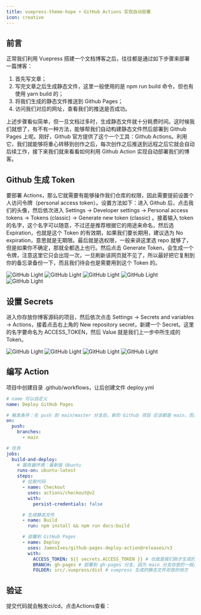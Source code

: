 ```yaml
---
title: vuepress-theme-hope + GitHub Actions 实现自动部署
icon: creative
---
```

## 前言
正常我们利用 Vuepress 搭建一个文档博客之后，往往都是通过如下步骤来部署一篇博客：

1. 首先写文章；
2. 写完文章之后生成静态文件，这里一般使用的是 npm run build 命令，但也有使用 yarn build 的；
3. 将我们生成的静态文件推送到 Github Pages；
4. 访问我们对应的网址，查看我们的推送是否成功。

上述步骤看似简单，但一旦文档过多时，生成静态文件就十分耗费时间。这时候我们就想了，有不有一种方法，能够帮我们自动构建静态文件然后部署到 Github Pages 上呢。刚好，Github 官方提供了这个一个工具：Github Actions。利用它，我们就能够将重心转移到创作之后，每次创作之后推送到远程之后它就会自动后续工作，接下来我们就来看看如何利用 Github Action 实现自动部署我们的博客。

## Github 生成 Token
要部署 Actions，那么它就需要有能够操作我们仓库的权限，因此需要提前设置个人访问令牌（personal access token）。设置方法如下：进入 Github 后，点击我们的头像，然后依次进入
Settings -> Developer settings -> Personal access tokens -> Tokens (classic) -> Generate new token (classic) 。接着输入 token 的名字，这个名字可以随意，不过还是推荐根据它的用途来命名，然后选 Expiration，也就是这个 Token 的有效期，如果我们要长期用，建议选为 No expiration，意思就是无期限。最后就是选权限，一般来讲这里选 repo 就够了，但是如果你不确定，那就全都选上也行。然后点击 Generate Token，会生成一个令牌，注意这里它只会出现一次，一旦刷新该网页就不见了，所以最好把它复制到你的备忘录备份一下，而且我们待会也是需要用到这个 Token 的。

![GitHub Light](/assets/images/img.png)
![GitHub Light](/assets/images/img_1.png)
![GitHub Light](/assets/images/img_2.png)
![GitHub Light](/assets/images/img_3.png)
![GitHub Light](/assets/images/img_4.png)


## 设置 Secrets

进入你存放你博客源码的项目，然后依次点击 Settings -> Secrets and variables -> Actions，接着点击右上角的 New repository secret，新建一个 Secret。这里的名字要命名为 ACCESS_TOKEN，然后 Value 就是我们上一步中所生成的 Token。

![GitHub Light](/assets/images/img_5.png)
![GitHub Light](/assets/images/img_6.png)
![GitHub Light](/assets/images/img_7.png)
![GitHub Light](/assets/images/img_8.png)

## 编写 Action
项目中创建目录 .github/workflows，让后创建文件 deploy.yml
```yaml
# name 可以自定义
name: Deploy GitHub Pages

# 触发条件：在 push 到 main/master 分支后，新的 Github 项目 应该都是 main，而之前的项目一般都是 master
on:
  push:
    branches:
      - main

# 任务
jobs:
  build-and-deploy:
    # 服务器环境：最新版 Ubuntu
    runs-on: ubuntu-latest
    steps:
      # 拉取代码
      - name: Checkout
        uses: actions/checkout@v2
        with:
          persist-credentials: false

      # 生成静态文件
      - name: Build
        run: npm install && npm run docs:build

      # 部署到 GitHub Pages
      - name: Deploy
        uses: JamesIves/github-pages-deploy-action@releases/v3
        with:
          ACCESS_TOKEN: ${{ secrets.ACCESS_TOKEN }} # 也就是我们刚才生成的 secret
          BRANCH: gh-pages # 部署到 gh-pages 分支，因为 main 分支存放的一般是源码，而 gh-pages 分支则用来存放生成的静态文件
          FOLDER: src/.vuepress/dist # vuepress 生成的静态文件存放的地方
```

## 验证
提交代码就会触发ci/cd，点击Actions查看：


